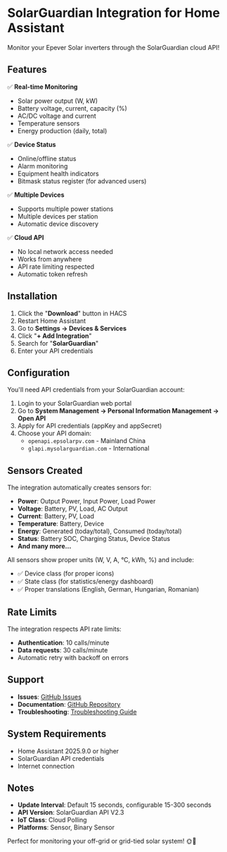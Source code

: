 # SolarGuardian Integration for Home Assistant

Monitor your Epever Solar inverters through the SolarGuardian cloud API!

## Features

✅ **Real-time Monitoring**

- Solar power output (W, kW)
- Battery voltage, current, capacity (%)
- AC/DC voltage and current
- Temperature sensors
- Energy production (daily, total)

✅ **Device Status**

- Online/offline status
- Alarm monitoring
- Equipment health indicators
- Bitmask status register (for advanced users)

✅ **Multiple Devices**

- Supports multiple power stations
- Multiple devices per station
- Automatic device discovery

✅ **Cloud API**

- No local network access needed
- Works from anywhere
- API rate limiting respected
- Automatic token refresh

## Installation

1. Click the "**Download**" button in HACS
2. Restart Home Assistant
3. Go to **Settings → Devices & Services**
4. Click "**+ Add Integration**"
5. Search for "**SolarGuardian**"
6. Enter your API credentials

## Configuration

You'll need API credentials from your SolarGuardian account:

1. Login to your SolarGuardian web portal
2. Go to **System Management → Personal Information Management → Open API**
3. Apply for API credentials (appKey and appSecret)
4. Choose your API domain:
   - `openapi.epsolarpv.com` - Mainland China
   - `glapi.mysolarguardian.com` - International

## Sensors Created

The integration automatically creates sensors for:

- **Power**: Output Power, Input Power, Load Power
- **Voltage**: Battery, PV, Load, AC Output
- **Current**: Battery, PV, Load
- **Temperature**: Battery, Device
- **Energy**: Generated (today/total), Consumed (today/total)
- **Status**: Battery SOC, Charging Status, Device Status
- **And many more...**

All sensors show proper units (W, V, A, °C, kWh, %) and include:

- ✅ Device class (for proper icons)
- ✅ State class (for statistics/energy dashboard)
- ✅ Proper translations (English, German, Hungarian, Romanian)

## Rate Limits

The integration respects API rate limits:

- **Authentication**: 10 calls/minute
- **Data requests**: 30 calls/minute
- Automatic retry with backoff on errors

## Support

- **Issues**: [GitHub Issues](https://github.com/CMGeorge/HomeAssistant_SolarGuardian/issues)
- **Documentation**: [GitHub Repository](https://github.com/CMGeorge/HomeAssistant_SolarGuardian)
- **Troubleshooting**: [Troubleshooting Guide](https://github.com/CMGeorge/HomeAssistant_SolarGuardian/blob/master/TROUBLESHOOTING.md)

## System Requirements

- Home Assistant 2025.9.0 or higher
- SolarGuardian API credentials
- Internet connection

## Notes

- **Update Interval**: Default 15 seconds, configurable 15-300 seconds
- **API Version**: SolarGuardian API V2.3
- **IoT Class**: Cloud Polling
- **Platforms**: Sensor, Binary Sensor

Perfect for monitoring your off-grid or grid-tied solar system! 🌞🔋

